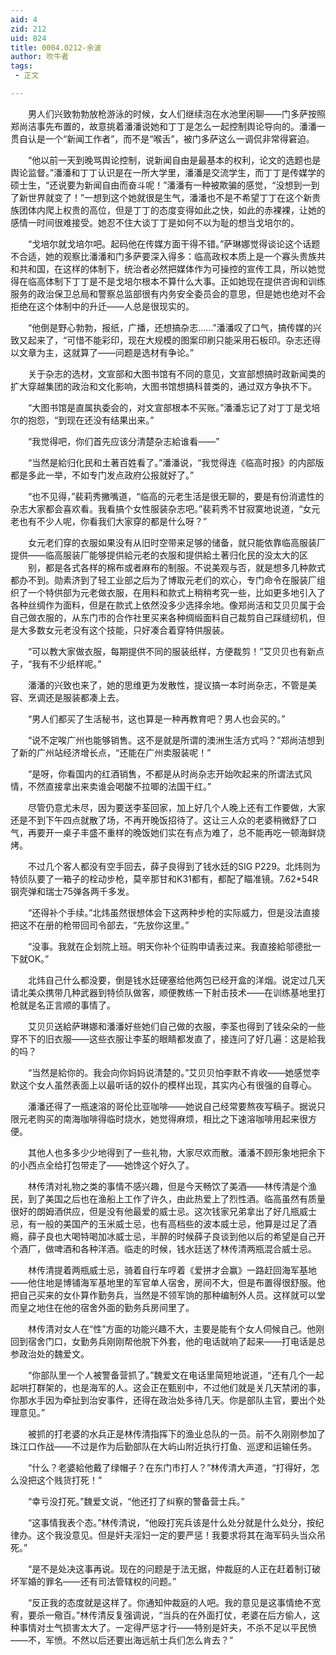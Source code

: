```yaml
---
aid: 4
zid: 212
uid: 824
title: 0004.0212-余波
author: 吹牛者
tags: 
 - 正文

---
```




　　男人们兴致勃勃放枪游泳的时候，女人们继续泡在水池里闲聊——门多萨按照郑尚洁事先布置的，故意挑着潘潘说她和丁丁是怎么一起控制舆论导向的。潘潘一贯自认是一个“新闻工作者”，而不是“喉舌”，被门多萨这么一调侃非常得窘迫。

　　“他以前一天到晚骂舆论控制，说新闻自由是最基本的权利，论文的选题也是舆论监督。”潘潘和丁丁认识是在一所大学里，潘潘是交流学生，而丁丁是传媒学的硕士生，“还说要为新闻自由而奋斗呢！”潘潘有一种被欺骗的感觉，“没想到一到了新世界就变了！”一想到这个她就很是生气，潘潘也不是不希望丁丁在这个新贵族团体内爬上权贵的高位，但是丁丁的态度变得如此之快，如此的赤裸裸，让她的感情一时间很难接受。她忍不住大谈丁丁是如何不以为耻的想当戈培尔的。

　　“戈培尔就戈培尔吧。起码他在传媒方面干得不错。”萨琳娜觉得谈论这个话题不合适，她的观察比潘潘和门多萨要深入得多：临高政权本质上是一个寡头贵族共和共和国，在这样的体制下，统治者必然把媒体作为可操控的宣传工具，所以她觉得在临高体制下丁丁是不是戈培尔根本不算什么大事。正如她现在提供咨询和训练服务的政治保卫总局和警察总监部很有内务安全委员会的意思，但是她也绝对不会拒绝在这个体制中的升迁——人总是很现实的。

　　“他倒是野心勃勃，报纸，广播，还想搞杂志……”潘潘叹了口气，搞传媒的兴致又起来了，“可惜不能彩印，现在大规模的图案印刷只能采用石板印。杂志还得以文章为主，这就算了——问题是选材有争论。”

　　关于杂志的选材，文宣部和大图书馆有不同的意见，文宣部想搞时政新闻类的扩大穿越集团的政治和文化影响，大图书馆想搞科普类的，通过双方争执不下。

　　“大图书馆是直属执委会的，对文宣部根本不买账。”潘潘忘记了对丁丁是戈培尔的抱怨，“到现在还没有结果出来。”

　　“我觉得吧，你们首先应该分清楚杂志給谁看——”

　　“当然是給归化民和土著百姓看了。”潘潘说，“我觉得连《临高时报》的内部版都是多此一举，不如专门发点政府公报就好了。”

　　“也不见得，”裴莉秀撇嘴道，“临高的元老生活是很无聊的，要是有份消遣性的杂志大家都会喜欢看。我看搞个女性服装杂志吧。”裴莉秀不甘寂寞地说道，“女元老也有不少人呢，你看我们大家穿的都是什么呀？”

　　女元老们穿的衣服如果没有从旧时空带来足够的储备，就只能依靠临高服装厂提供——临高服装厂能够提供給元老的衣服和提供給土著归化民的没太大的区
　　别，都是各式各样的棉布或者麻布的制服。不说美观与否，就是想多几种款式都办不到。勋素济到了轻工业部之后为了博取元老们的欢心，专门命令在服装厂组织了一个特供部为元老做衣服，在用料和款式上稍稍考究一些，比如更多地引入了各种丝绸作为面料，但是在款式上依然没多少选择余地。像郑尚洁和艾贝贝属于会自己做衣服的，从东门市的合作社里买来各种绸缎面料自己裁剪自己踩缝纫机，但是大多数女元老没有这个技能，只好凑合着穿特供服装。

　　“可以教大家做衣服，每期提供不同的服装纸样，方便裁剪！”艾贝贝也有新点子，“我有不少纸样呢。”

　　潘潘的兴致也来了，她的思维更为发散性，提议搞一本时尚杂志，不管是美容、烹调还是服装都凑上去。

　　“男人们都买了生活秘书，这也算是一种再教育吧？男人也会买的。”

　　“说不定唉广州也能够销售。这不是就是所谓的澳洲生活方式吗？”郑尚洁想到了新的广州站经济增长点，“还能在广州卖服装呢！”

　　“是呀，你看国内的红酒销售，不都是从时尚杂志开始吹起来的所谓法式风情，不然直接拿出来卖谁会喝酸不拉唧的法国干红。”

　　尽管仍意尤未尽，因为要送李荃回家，加上好几个人晚上还有工作要做，大家还是不到下午四点就散了场，不再开晚饭招待了。这让三人众的老婆稍微舒了口气，再要开一桌子丰盛不重样的晚饭她们实在有点为难了，总不能再吃一顿海鲜烧烤。

　　不过几个客人都没有空手回去，薛子良得到了钱水廷的SIG P229。北炜则为特侦队要了一箱子的栓动步枪，莫辛那甘和K31都有，都配了瞄准镜。7.62*54R钢壳弹和瑞士75弹各两千多发。

　　“还得补个手续。”北炜虽然很想体会下这两种步枪的实际威力，但是没法直接把这不在册的枪带回司令部去，“先放你这里。”

　　“没事。我就在企划院上班。明天你补个征购申请表过来。我直接給邬德批一下就OK。”

　　北炜自己什么都没要，倒是钱水廷硬塞给他两包已经开盒的洋烟。说定过几天请北美众携带几种武器到特侦队做客，顺便教练一下射击技术——在训练基地里打枪就是名正言顺的事情了。

　　艾贝贝送給萨琳娜和潘潘好些她们自己做的衣服，李荃也得到了钱朵朵的一些穿不下的旧衣服——这些衣服让李荃的眼睛都发直了，接连问了好几遍：这是給我的吗？

　　“当然是給你的。我会向你妈妈说清楚的。”艾贝贝怕李默不肯收——她感觉李默这个女人虽然表面上以最听话的奴仆的模样出现，其实内心有很强的自尊心。

　　潘潘还得了一瓶速溶的哥伦比亚咖啡——她说自己经常要熬夜写稿子。据说只限元老购买的南海咖啡得临时烧水，她觉得麻烦，相比之下速溶咖啡用起来很方便。

　　其他人也多多少少地得到了一些礼物，大家尽欢而散。潘潘不顾形象地把余下的小西点全给打包带走了——她馋这个好久了。

　　林传清对礼物之类的事情不感兴趣，但是今天畅饮了美酒——林传清是个渔民，到了美国之后也在渔船上工作了许久，由此热爱上了烈性酒。临高虽然有质量很好的朗姆酒供应，但是没有他最爱的威士忌。这次钱家兄弟拿出了好几瓶威士忌，有一般的美国产的玉米威士忌，也有高档些的波本威士忌，他算是过足了酒瘾，薛子良也大喝特喝加冰威士忌，半醉的时候薛子良谈到他以后的希望是自己开个酒厂，做啤酒和各种洋酒。临走的时候，钱水廷送了林传清两瓶混合威士忌。

　　林传清提着两瓶威士忌，骑着自行车哼着《爱拼才会赢》一路赶回海军基地——他住地是博铺海军基地里的军官单人宿舍，房间不大，但是布置得很舒服。他把自己买来的女仆算作勤务兵，当然是不领军饷的那种编制外人员。这样就可以堂而皇之地住在他的宿舍外面的勤务兵房间里了。

　　林传清对女人在“性”方面的功能兴趣不大，主要是能有个女人伺候自己。他刚回到宿舍门口，女勤务兵刚刚帮他脱下外套，他的电话就响了起来——打电话是总参政治处的魏爱文。

　　“你部队里一个人被警备营抓了。”魏爱文在电话里简短地说道，“还有几个一起起哄打群架的，也是海军的人。这会正在甄别中，不过他们就是关几天禁闭的事，你那水手因为牵扯到治安事件，还得在政治处多待几天。你是部队主官，要出个处理意见。”

　　被抓的打老婆的水兵正是林传清指挥下的渔业总队的一员。前不久刚刚参加了珠江口作战——不过是作为后勤部队在大屿山附近执行打鱼、巡逻和运输任务。

　　“什么？老婆給他戴了绿帽子？在东门市打人？”林传清大声道，“打得好，怎么没把这个贱货打死！”

　　“幸亏没打死。”魏爱文说，“他还打了纠察的警备营士兵。”

　　“这事情我表个态。”林传清说，“他殴打宪兵该是什么处分就是什么处分，按纪律办。这个我没意见。但是奸夫淫妇一定的要严惩！我要求将其在海军码头当众吊死。”

　　“是不是处决这事再说。现在的问题是于法无据，仲裁庭的人正在赶着制订破坏军婚的罪名——还有司法管辖权的问题。”

　　“反正我的态度就是这样了。你通知仲裁庭的人吧。我的意见是这事情绝不宽宥，要杀一儆百。”林传清反复强调说，“当兵的在外面打仗，老婆在后方偷人，这种事情对士气损害太大了。一定得严惩才行——特别是奸夫，不杀不足以平民愤——不，军愤。不然以后还要出海远航士兵们怎么肯去？”


